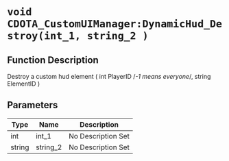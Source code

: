 # `void CDOTA_CustomUIManager:DynamicHud_Destroy(int_1, string_2 )`
## Function Description
Destroy a custom hud element ( int PlayerID /*-1 means everyone*/, string ElementID )
## Parameters
Type|Name|Description
--|--|--
int|int_1|No Description Set
string|string_2|No Description Set
